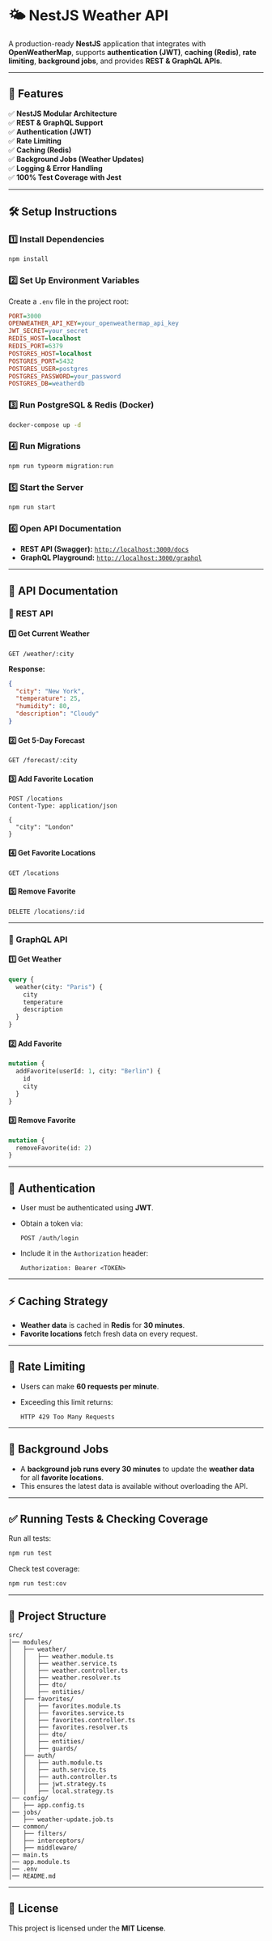 # 🌤 NestJS Weather API

A production-ready **NestJS** application that integrates with **OpenWeatherMap**, supports **authentication (JWT)**, **caching (Redis)**, **rate limiting**, **background jobs**, and provides **REST & GraphQL APIs**.

---

## 🚀 Features

✅ **NestJS Modular Architecture**  
✅ **REST & GraphQL Support**  
✅ **Authentication (JWT)**  
✅ **Rate Limiting**  
✅ **Caching (Redis)**  
✅ **Background Jobs (Weather Updates)**  
✅ **Logging & Error Handling**  
✅ **100% Test Coverage with Jest**  

---

## 🛠️ Setup Instructions

### **1️⃣ Install Dependencies**
```sh
npm install
```

### **2️⃣ Set Up Environment Variables**
Create a `.env` file in the project root:
```ini
PORT=3000
OPENWEATHER_API_KEY=your_openweathermap_api_key
JWT_SECRET=your_secret
REDIS_HOST=localhost
REDIS_PORT=6379
POSTGRES_HOST=localhost
POSTGRES_PORT=5432
POSTGRES_USER=postgres
POSTGRES_PASSWORD=your_password
POSTGRES_DB=weatherdb
```

### **3️⃣ Run PostgreSQL & Redis (Docker)**
```sh
docker-compose up -d
```

### **4️⃣ Run Migrations**
```sh
npm run typeorm migration:run
```

### **5️⃣ Start the Server**
```sh
npm run start
```

### **6️⃣ Open API Documentation**
- **REST API (Swagger):** [`http://localhost:3000/docs`](http://localhost:3000/docs)
- **GraphQL Playground:** [`http://localhost:3000/graphql`](http://localhost:3000/graphql)

---

## 📌 API Documentation

### **🔹 REST API**
#### **1️⃣ Get Current Weather**
```http
GET /weather/:city
```
**Response:**
```json
{
  "city": "New York",
  "temperature": 25,
  "humidity": 80,
  "description": "Cloudy"
}
```

#### **2️⃣ Get 5-Day Forecast**
```http
GET /forecast/:city
```

#### **3️⃣ Add Favorite Location**
```http
POST /locations
Content-Type: application/json

{
  "city": "London"
}
```

#### **4️⃣ Get Favorite Locations**
```http
GET /locations
```

#### **5️⃣ Remove Favorite**
```http
DELETE /locations/:id
```

---

### **🔹 GraphQL API**
#### **1️⃣ Get Weather**
```graphql
query {
  weather(city: "Paris") {
    city
    temperature
    description
  }
}
```

#### **2️⃣ Add Favorite**
```graphql
mutation {
  addFavorite(userId: 1, city: "Berlin") {
    id
    city
  }
}
```

#### **3️⃣ Remove Favorite**
```graphql
mutation {
  removeFavorite(id: 2)
}
```

---

## 🔐 Authentication

- User must be authenticated using **JWT**.
- Obtain a token via:
  
  ```http
  POST /auth/login
  ```
  
- Include it in the `Authorization` header:

  ```http
  Authorization: Bearer <TOKEN>
  ```

---

## ⚡ Caching Strategy

- **Weather data** is cached in **Redis** for **30 minutes**.
- **Favorite locations** fetch fresh data on every request.

---

## 🚦 Rate Limiting

- Users can make **60 requests per minute**.
- Exceeding this limit returns:

  ```http
  HTTP 429 Too Many Requests
  ```

---

## 🔄 Background Jobs

- A **background job runs every 30 minutes** to update the **weather data** for all **favorite locations**.
- This ensures the latest data is available without overloading the API.

---

## ✅ Running Tests & Checking Coverage

Run all tests:
```sh
npm run test
```

Check test coverage:
```sh
npm run test:cov
```

---

## 📂 Project Structure

```
src/
│── modules/
│   ├── weather/
│   │   ├── weather.module.ts
│   │   ├── weather.service.ts
│   │   ├── weather.controller.ts
│   │   ├── weather.resolver.ts
│   │   ├── dto/
│   │   ├── entities/
│   ├── favorites/
│   │   ├── favorites.module.ts
│   │   ├── favorites.service.ts
│   │   ├── favorites.controller.ts
│   │   ├── favorites.resolver.ts
│   │   ├── dto/
│   │   ├── entities/
│   │   ├── guards/
│   ├── auth/
│   │   ├── auth.module.ts
│   │   ├── auth.service.ts
│   │   ├── auth.controller.ts
│   │   ├── jwt.strategy.ts
│   │   ├── local.strategy.ts
│── config/
│   ├── app.config.ts
│── jobs/
│   ├── weather-update.job.ts
│── common/
│   ├── filters/
│   ├── interceptors/
│   ├── middleware/
│── main.ts
│── app.module.ts
│── .env
│── README.md
```

---

## 📜 License

This project is licensed under the **MIT License**.

